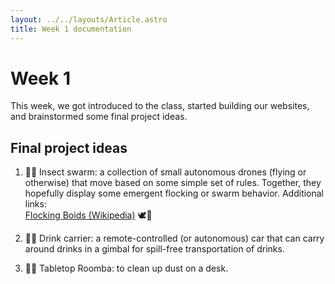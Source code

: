 ```yaml
---
layout: ../../layouts/Article.astro
title: Week 1 documentation
---
```


# Week 1

This week, we got introduced to the class, started building our websites, and brainstormed some final project ideas.

## Final project ideas

1. 🐝🐜 Insect swarm: a collection of small autonomous drones (flying or otherwise) that move based on some simple set of rules. Together, they hopefully display some emergent flocking or swarm behavior. Additional links: \
   [Flocking Boids (Wikipedia)](https://en.wikipedia.org/wiki/Boids) 🕊️🦅

2. 🚗🥛 Drink carrier: a remote-controlled (or autonomous) car that can carry around drinks in a gimbal for spill-free transportation of drinks.

3. 🤖🧹 Tabletop Roomba: to clean up dust on a desk.

